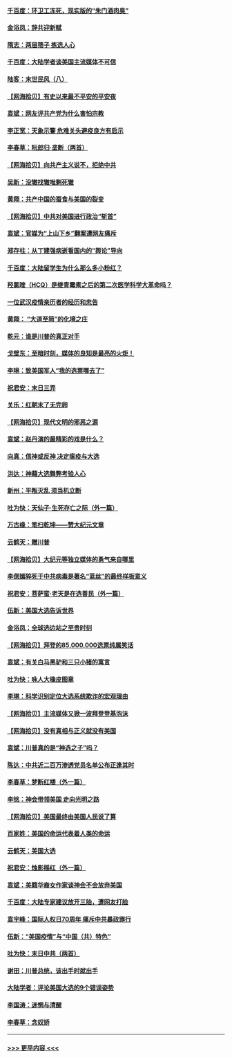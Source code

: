 #### [千百度：环卫工冻死，现实版的“朱门酒肉臭”](../pages/nsc993/n12655588.md?t=12311802) 
#### [金浴凤：辞共迎新赋](../pages/nsc993/n12653369.md?t=12311802) 
#### [隋志：两层筛子 拣选人心](../pages/nsc993/n12653341.md?t=12311802) 
#### [千百度：大陆学者谈美国主流媒体不可信](../pages/nsc993/n12651269.md?t=12311802) 
#### [陆客：末世民风（八）](../pages/nsc993/n12648233.md?t=12311802) 
#### [【网海拾贝】有史以来最不平安的平安夜](../pages/nsc993/n12647164.md?t=12311802) 
#### [袁斌：网友评共产党为什么害怕宗教](../pages/nsc993/n12647003.md?t=12311802) 
#### [李正宽：天象示警 危难关头避疫良方有启示](../pages/nsc993/n12646262.md?t=12311802) 
#### [李春草：阮郎归‧垄断（两首）](../pages/nsc993/n12646302.md?t=12311802) 
#### [【网海拾贝】向共产主义说不，拒绝中共](../pages/nsc993/n12645941.md?t=12311802) 
#### [吴新：没辙找辙唯剩死辙](../pages/nsc993/n12643919.md?t=12311802) 
#### [黄翔：共产中国的蚕食与美国的裂变](../pages/nsc993/n12643727.md?t=12311802) 
#### [【网海拾贝】中共对美国进行政治“斩首”](../pages/nsc993/n12642290.md?t=12311802) 
#### [袁斌：官媒为“上山下乡”翻案遭网友痛斥](../pages/nsc993/n12642071.md?t=12311802) 
#### [郑存柱：从丁建强病逝看国内的“舆论”导向](../pages/nsc993/n12640944.md?t=12311802) 
#### [千百度：大陆留学生为什么那么多小粉红？](../pages/nsc993/n12639306.md?t=12311802) 
#### [羟氯喹（HCQ）是继青霉素之后的第二次医学科学大革命吗？](../pages/nsc993/n12638564.md?t=12311802) 
#### [一位武汉疫情亲历者的经历和忠告](../pages/nsc993/n12639029.md?t=12311802) 
#### [黄翔： “大道至简”的化境之庄](../pages/nsc993/n12637541.md?t=12311802) 
#### [乾元：谁是川普的真正对手](../pages/nsc993/n12637090.md?t=12311802) 
#### [戈壁东：至暗时刻，媒体的良知是最亮的火炬！](../pages/nsc993/n12637042.md?t=12311802) 
#### [李琳：致美国军人“我的选票哪去了”](../pages/nsc993/n12635351.md?t=12311802) 
#### [祝君安：末日三弄](../pages/nsc993/n12635324.md?t=12311802) 
#### [关乐：红朝末了无完卵](../pages/nsc993/n12635315.md?t=12311802) 
#### [【网海拾贝】现代文明的邪恶之源](../pages/nsc993/n12634425.md?t=12311802) 
#### [袁斌：赵丹演的最精彩的戏是什么？](../pages/nsc993/n12633316.md?t=12311802) 
#### [向真：信神或反神 决定瘟疫与大选](../pages/nsc993/n12632710.md?t=12311802) 
#### [洪达：神藉大选舞弊考验人心](../pages/nsc993/n12631962.md?t=12311802) 
#### [新州：平叛灭乱  须当机立断](../pages/nsc993/n12631946.md?t=12311802) 
#### [吐为快：天仙子‧生死存亡之际（外一篇）](../pages/nsc993/n12631927.md?t=12311802) 
#### [万古缘：笔扫乾坤——赞大纪元文章](../pages/nsc993/n12631922.md?t=12311802) 
#### [云鹤天：赠川普](../pages/nsc993/n12631823.md?t=12311802) 
#### [【网海拾贝】大纪元等独立媒体的勇气来自哪里](../pages/nsc993/n12629961.md?t=12311802) 
#### [李偲嫣猝死于中共病毒是著名“蓝丝”的最终样板意义](../pages/nsc993/n12628812.md?t=12311802) 
#### [祝君安：菩萨蛮·老天是在选善民（外一篇）](../pages/nsc993/n12628793.md?t=12311802) 
#### [伍新：美国大选告诉世界](../pages/nsc993/n12628768.md?t=12311802) 
#### [金浴凤：全球选边站之至贵时刻](../pages/nsc993/n12627318.md?t=12311802) 
#### [【网海拾贝】拜登的85,000,000选票纯属笑话](../pages/nsc993/n12626569.md?t=12311802) 
#### [袁斌：有关白马黑驴和三只小猪的寓言](../pages/nsc993/n12626198.md?t=12311802) 
#### [吐为快：咏人大橡皮图章](../pages/nsc993/n12624470.md?t=12311802) 
#### [李琳：科学识别定位大选系统欺诈的宏观理由](../pages/nsc993/n12624340.md?t=12311802) 
#### [【网海拾贝】主流媒体又掀一波拜登登基泡沫](../pages/nsc993/n12624000.md?t=12311802) 
#### [【网海拾贝】没有真相与正义就没有美国](../pages/nsc993/n12621885.md?t=12311802) 
#### [袁斌：川普真的是“神选之子”吗？](../pages/nsc993/n12621749.md?t=12311802) 
#### [陈达：中共近二百万渗透党员名单公布正逢其时](../pages/nsc993/n12620870.md?t=12311802) 
#### [李春草：梦断红楼（外一篇）](../pages/nsc993/n12619122.md?t=12311802) 
#### [李铭：神会带领美国 走向光明之路](../pages/nsc993/n12618584.md?t=12311802) 
#### [【网海拾贝】美国最终由美国人民说了算](../pages/nsc993/n12617255.md?t=12311802) 
#### [百家姓：美国的命运代表着人类的命运](../pages/nsc993/n12615838.md?t=12311802) 
#### [云鹤天：美国大选](../pages/nsc993/n12615994.md?t=12311802) 
#### [祝君安：烛影摇红（外一篇）](../pages/nsc993/n12615975.md?t=12311802) 
#### [袁斌：美籍华裔女作家谈神会不会放弃美国](../pages/nsc993/n12615263.md?t=12311802) 
#### [千百度：大陆专家建议放开三胎，遭网友打脸](../pages/nsc993/n12614456.md?t=12311802) 
#### [袁宇峰：国际人权日70周年 痛斥中共暴政罪行](../pages/nsc993/n12611965.md?t=12311802) 
#### [伍新：“美国疫情”与“中国（共）特色”](../pages/nsc993/n12611463.md?t=12311802) 
#### [吐为快：末日中共（两首）](../pages/nsc993/n12611461.md?t=12311802) 
#### [谢田：川普总统，该出手时就出手](../pages/nsc993/n12610905.md?t=12311802) 
#### [大陆学者：评论美国大选的9个错误姿势](../pages/nsc993/n12609586.md?t=12311802) 
#### [李国涛：迷惘与清醒](../pages/nsc993/n12607532.md?t=12311802) 
#### [李春草：念奴娇](../pages/nsc993/n12607083.md?t=12311802) 

----
#### [ >>> 更早内容 <<< ](../indexes/nsc993-earlier.md)
